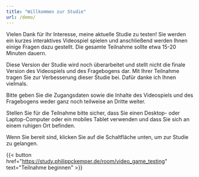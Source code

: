 ```yaml
---
title: "Willkommen zur Studie"
url: /demo/
---
```


Vielen Dank für Ihr Interesse, meine aktuelle Studie zu testen! Sie werden ein kurzes interaktives Videospiel spielen und anschließend werden Ihnen einige Fragen dazu gestellt. Die gesamte Teilnahme sollte etwa 15-20 Minuten dauern.

Diese Version der Studie wird noch überarbeitet und stellt nicht die finale Version des Videospiels und des Fragebogens dar. Mit Ihrer Teilnahme tragen Sie zur Verbesserung dieser Studie bei. Dafür danke ich Ihnen vielmals.

Bitte geben Sie die Zugangsdaten sowie die Inhalte des Videospiels und des Fragebogens weder ganz noch teilweise an Dritte weiter.

Stellen Sie für die Teilnahme bitte sicher, dass Sie einen Desktop- oder Laptop-Computer oder ein mobiles Tablet verwenden und dass Sie sich an einem ruhigen Ort befinden.

Wenn Sie bereit sind, klicken Sie auf die Schaltfläche unten, um zur Studie zu gelangen.

{{< button href="https://study.philippckemper.de/room/video_game_testing" text="Teilnahme beginnen" >}}
